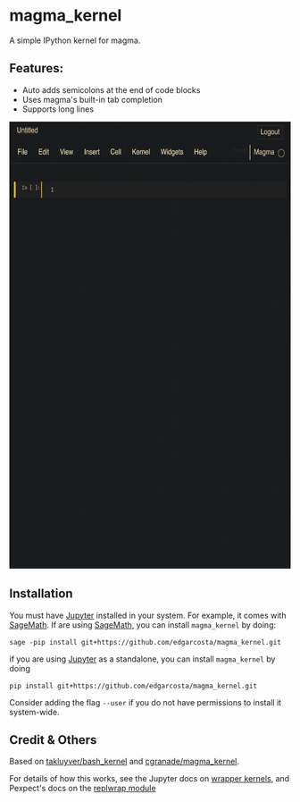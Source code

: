 # magma_kernel

A simple IPython kernel for magma.

## Features:

- Auto adds semicolons at the end of code blocks
- Uses magma's built-in tab completion
- Supports long lines

<center>
<img src="https://raw.githubusercontent.com/edgarcosta/i/master/magma_kernel.gif" height="800">
</center>

## Installation

You must have [Jupyter](https://jupyter.org/) installed in your system. For example, it comes with
[SageMath](http://www.sagemath.org/).
If are using [SageMath](http://www.sagemath.org/), you can install `magma_kernel` by doing:

```
sage -pip install git+https://github.com/edgarcosta/magma_kernel.git
```

if you are using [Jupyter](https://jupyter.org/) as a standalone, you can install `magma_kernel` by doing

```
pip install git+https://github.com/edgarcosta/magma_kernel.git
```

Consider adding the flag `--user` if you do not have permissions to install it system-wide.



## Credit & Others
Based on [takluyver/bash_kernel](https://github.com/takluyver/bash_kernel) and [cgranade/magma_kernel](https://github.com/cgranade/magma_kernel).

For details of how this works, see the Jupyter docs on 
[wrapper kernels](http://jupyter-client.readthedocs.org/en/latest/wrapperkernels.html), and
Pexpect's docs on the [replwrap module](http://pexpect.readthedocs.org/en/latest/api/replwrap.html)
